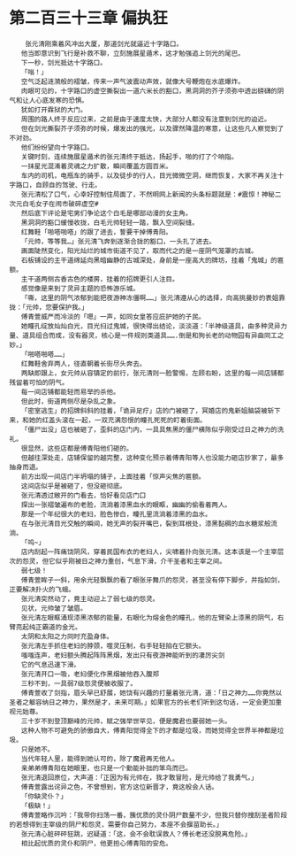 # 第二百三十三章 偏执狂
        张元清刚乘着风冲出大厦，那道剑光就逼近十字路口。
       他当即意识到飞行是补救不聊，立刻施展星遁术，这才勉强追上剑光的尾巴。
       下一秒，剑光抵达十字路口。
       「嗡！」
       空气泛起涟漪般的褶皱，传来一声气波震动声效，就像大号鞭炮在水底爆炸。
       肉眼可见的，十字路口的虚空撕裂出一道六米长的豁口，黑洞洞的芥子须弥中透出磅礴的阴气和让人心底发寒的恐惧。
       犹如打开霖狱的大门。
       周围的路人终于反应过来，之前是由于速度太快，大部分人都没有注意到剑光的迫近。
       但在剑光撕裂芥子须弥的时候，爆发出的强光，以及骤然降温的寒意，让这些凡人察觉到了不对劲。
       他们纷纷望向十字路口。
       关键时刻，连续施展星遁术的张元清终于抵达，扬起手，啪的打了个响指。
       一抹星光混淆着灵魂之力扩散，瞬间覆盖方圆百米。
       车内的司机，电瓶车的骑手，以及徒步的行人，目光微微空洞，继而恢复，大家不再关注十字路口，自顾自的驾驶、行走。
       张元清松了口气，心幸好控制住局面了，不然明网上新闻的头条标题就是：#震惊！神秘二次元白毛女子在闹市破碎虚空#
       然后底下评论是宅男们争论这个白毛是哪部动漫的女主角。
       黑洞洞的豁口缓慢收拢，白毛元帅轻轻一踏，飘入空间裂缝。
       红舞鞋「啪嗒啪嗒」的跟了进去，誓要干掉傅青阳。
       「元帅，等等我…」张元清飞奔到逐渐合拢的豁口，一头扎了进去。
       画面陡然变化，阳光灿烂的城市街道不见了，取而代之的是一座阴气笼罩的古城。
       石板铺设的主干道绵延向黑暗幽静的古城深处，身前是一座高大的牌坊，挂着「鬼城」的匾额。
       主干道两侧古香古色的楼房，挂着的招牌更引人注目。
       感觉像是来到了灵异主题的恐怖游乐城。
       「嘶，这里的阴气浓郁到能把夜游神冻僵啊……」张元清遵从心的选择，向高挑曼妙的表姐靠拢：「元帅，您要保护我。」
       傅青萱威严而冷淡的「嗯」一声，如同女皇答应庇护她的子民。
       她瞳孔绽放灿灿白光，目光扫过鬼城，很快得出结论，淡淡道：「半神级道具，由多种灵异力量、道具组合而成，没有器灵，核心是一件规则类道具…….倒是和狗长老的动物园有异曲同工之妙。」
       「啪嗒啪嗒……」
       红舞鞋舍弃两人，径直朝着长街尽头奔去。
       两缺即跟上，女元帅从容镇定的前行，张元清则一脸警惕，左顾右盼，这里的每一间店铺都残留着可怕的阴气。
       每一间店铺都能轻而易举的杀他。
       但此时，街道两侧尽是杂乱之象。
       「密室逃生」的招牌斜斜的挂着，「诡异足疗」店的门被砸了，冥婚店的鬼新姐脑袋被斩下来，和她的红盖头滚在一起，一双充满怨恨的瞳孔死死的盯着街面。
       「僵尸出没」店也被砸了，歪斜的店门内，一具具焦黑的僵尸横陈似乎刚受过日之神力的洗礼。
       很显然，这些店都是傅青阳他们砸的。
       但越往深处走，店铺保留的越完整，这种变化预示着傅青阳等人也没能力砸店抄家了，最多抽身而退。
       前方出现一间店门半坍塌的铺子，上面挂着「惊声尖焦的匾额。
       这间店似乎是被砸了，但没砸彻底。
       张元清透过敞开的门看去，恰好看见店门口
       探出一张褶皱遍布的老脸，流淌着漆黑血水的眼眶，幽幽的偷看着两人。
       那是一个年纪很大的老妇，脸色惨白，瞳孔里流淌着漆黑的血水。
       在与张元清目光交触的瞬间，她无声的裂开嘴巴，裂到耳根处，漆黑黏稠的血水糖浆般流淌。
       「呜~」
       店内刮起一阵痛饶阴风，穿着民国布衣的老妇人，尖啸着扑向张元清。这本该是一个主宰层次的怨灵，但它似乎刚被日之神力重创，气息下滑，介干圣者和主宰之间。
       弱七级！
       傅青萱眸子一斜，用余光轻飘飘的看了眼张牙舞爪的怨灵，甚至没有停下脚步，并指如剑，正要解决扑火的飞蛾。
       张元清突然动了，竟主动迎上了弱七级的怨灵。
       见状，元帅皱了皱眉。
       张元清左眼眶涌现漆黑浓郁的能量，右眼化为熔金色的瞳孔，他的左臂染上漆黑的阴气，右臂亮起纯正霸道的金光。
       太阴和太阳之力同时充盈身体。
       张元清左手抓住老妇的脖颈，噬灵压制，右手轻轻拍在它额头。
       嗤嗤连声，老妇额头腾起阵阵黑烟，发出只有夜游神能听到的凄厉尖剑
       它的气息迅速下滑。
       张元清开口一吸，老妇便化作黑烟被他吞入腹郑
       三秒不到，一具弱7级怨灵便被收服了。
       傅青萱收了剑指，眉头早已舒展，她饶有兴趣的打量着张元清，道：「日之神力……你竟然以圣者之躯容纳日之神力，果然是才，未来可期。」如果官方的长老们听到这句话，一定会更加重视元始尊。
       三十岁不到登顶巅峰的元帅，赋之强举世罕见，便是魔君也要弱她一头。
       这种人物不可避免的骄傲自大，傅青阳觉得全下的才都是垃圾，而她觉得全世界半神都是垃圾。
       只是她不。
       当代年轻人里，能得到她认可的，除了魔君再无他人。
       亲弟弟傅青阳在她眼里，也只是一个勤能补拙的笨鸟而已。
       张元清退回原位，大声道：「正因为有元帅在，我才敢冒险，是元帅给了我勇气。」
       傅青萱露出诧异之色，不曾想到，官方这位新晋才，竟这般会人话。
       「你缺灵仆？」
       「极缺！」
       傅青萱略作沉吟：「我带你扫荡一番，簇优质的灵仆阴尸数量不少，但我只替你搜刮圣者阶段的若想得到主宰级的阴尸和怨灵，需要你自己努力，本座不会揠苗助长。」
       张元清心脏砰砰狂跳，迟疑道：「这，会不会耽误救人？傅长老还没脱离危险。」
       相比起优质的灵仆和阴尸，他更担心傅青阳的安危。